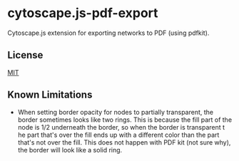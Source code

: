 cytoscape.js-pdf-export
=======================

Cytoscape.js extension for exporting networks to PDF (using pdfkit).

## License

[MIT](LICENSE)


## Known Limitations

* When setting border opacity for nodes to partially transparent, the border sometimes looks like two rings. 
  This is because the fill part of the node is 1/2 underneath the border, so when the border is transparent t
  he part that's over the fill ends up with a different color than the part that's not over the fill.
  This does not happen with PDF kit (not sure why), the border will look like a solid ring.
